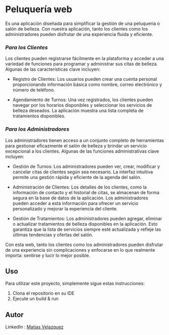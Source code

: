 # Peluquería web

Es una aplicación diseñada para simplificar la gestión de una peluquería o salón de belleza. Con nuestra aplicación, tanto los clientes como los administradores pueden disfrutar de una experiencia fluida y eficiente.

### ***Para los Clientes***

Los clientes pueden registrarse fácilmente en la plataforma y acceder a una variedad de funciones para programar y administrar sus citas de belleza. Algunas de las características clave incluyen:

- Registro de Clientes: Los usuarios pueden crear una cuenta personal proporcionando información básica como nombre, correo electrónico y número de teléfono.

- Agendamiento de Turnos: Una vez registrados, los clientes pueden navegar por los horarios disponibles y seleccionar los servicios de belleza deseados. La aplicación muestra una lista completa de tratamientos disponibles.

### ***Para los Administradores***

Los administradores tienen acceso a un conjunto completo de herramientas para gestionar eficazmente el salón de belleza y brindar un servicio excepcional a los clientes. Algunas de las funciones administrativas clave incluyen:

- Gestión de Turnos: Los administradores pueden ver, crear, modificar y cancelar citas de clientes según sea necesario. La interfaz intuitiva permite una gestión rápida y eficiente de la agenda del salón.

- Administración de Clientes: Los detalles de los clientes, como la información de contacto y el historial de citas, se almacenan de forma segura en la base de datos de la aplicación. Los administradores pueden acceder a esta información para ofrecer un servicio personalizado y mejorar la experiencia del cliente.

- Gestión de Tratamientos: Los administradores pueden agregar, eliminar o actualizar tratamientos de belleza disponibles en la aplicación. Esto garantiza que la lista de servicios siempre esté actualizada y refleje las últimas tendencias y ofertas del salón.

Con esta web, tanto los clientes como los administradores pueden disfrutar de una experiencia sin complicaciones y enfocarse en lo que realmente importa: sentirse y lucir lo mejor posible.


## Uso

Para utilizar este proyecto, simplemente sigue estas instrucciones:

1. Clona el repositorio en su IDE
2. Ejecute un build & run

## Autor

LinkedIn : [Matias Velazquez](https://www.linkedin.com/in/mativ707)
